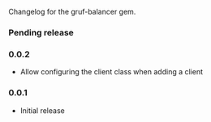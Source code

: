 Changelog for the gruf-balancer gem.

### Pending release

### 0.0.2

- Allow configuring the client class when adding a client

### 0.0.1

- Initial release
